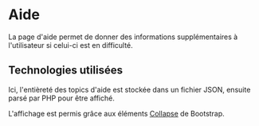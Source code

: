 # Aide

La page d'aide permet de donner des informations supplémentaires à l'utilisateur si celui-ci est en difficulté.

## Technologies utilisées

Ici, l'entièreté des topics d'aide est stockée dans un fichier JSON, ensuite parsé par PHP pour être affiché.  

L'affichage est permis grâce aux éléments [Collapse](https://getbootstrap.com/docs/5.3/components/collapse/) de Bootstrap.